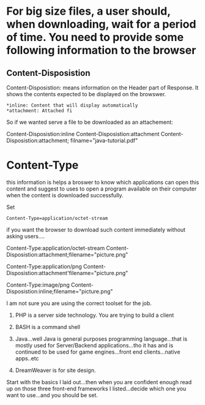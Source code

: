 For big size files, a user should, when downloading, wait for a period 
of time.  You need to provide some following information to the
browser
==========================================================



Content-Disposistion
------------------------------------------------
Content-Disposistion: means information on the 
Header part of Response.
It shows the contents expected to be displayed on the browswer.

	*inline: Content that will display automatically
	*attachment: Attached fi


So if we wanted serve a file to be downloaded as an attachement:

Content-Disposistion:inline
Content-Disposistion:attachment
Content-Disposistion:attachment; filname="java-tutorial.pdf"

Content-Type
=========================================
this information is helps a broswer to know which applications
can open this content and suggest to uses to open a program
available on their computer when the content is downloaded 
successfully.   

Set

	Content-Type=application/octet-stream 

if you want the browser to download such content immediately without
asking users....



Content-Type:application/octet-stream
Content-Disposistion:attachment;filename="picture.png"

Content-Type:application/png
Content-Disposistion:attachment'filename="picture.png"


Content-Type:image/png
Content-Disposistion:inline;filename="picture.png"


I am not sure you are using the correct toolset for the job.

1. PHP is a server side technology.  You are trying to build a client
   
2. BASH is a command shell

3. Java...well Java is general purposes programming language...that is mostly 
   used for Server/Backend applications...tho it has and is continued to be used
   for game engines...front end clients...native apps..etc

4. DreamWeaver is for site design.

Start with the basics I laid out...then when you are confident enough read 
up on those three front-end frameworks I listed...decide which one you want 
to use...and you should be set.


